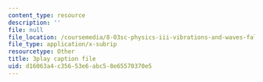 ```yaml
---
content_type: resource
description: ''
file: null
file_location: /coursemedia/8-03sc-physics-iii-vibrations-and-waves-fall-2016/d16063a4c35653e6abc58e65570370e5_VkbtIDSHfSc.vtt
file_type: application/x-subrip
resourcetype: Other
title: 3play caption file
uid: d16063a4-c356-53e6-abc5-8e65570370e5
---
```

